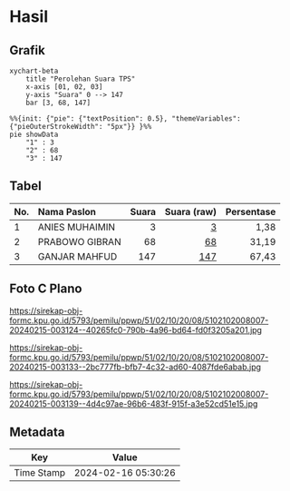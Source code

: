 # Hasil

## Grafik

```mermaid
xychart-beta
    title "Perolehan Suara TPS"
    x-axis [01, 02, 03]
    y-axis "Suara" 0 --> 147
    bar [3, 68, 147]
```

```mermaid
%%{init: {"pie": {"textPosition": 0.5}, "themeVariables": {"pieOuterStrokeWidth": "5px"}} }%%
pie showData
    "1" : 3
    "2" : 68
    "3" : 147
```

## Tabel

| No. | Nama Paslon    | Suara | Suara (raw) | Persentase |
|:--- |:-------------- | -----:| -----------:| ----------:|
| 1   | ANIES MUHAIMIN | 3     | [3][p-1]    | 1,38       |
| 2   | PRABOWO GIBRAN | 68    | [68][p-2]   | 31,19      |
| 3   | GANJAR MAHFUD  | 147   | [147][p-3]  | 67,43      |


[p-1]: https://github.com/gigit-pemilu/pemilu-2024-51-bali/blob/main/pilpres/hitung-suara/sub/51-bali/sub/02-tabanan/sub/10-pupuan/sub/2008-bantiran/sub/007-tps/sub/paslon-1.txt
[p-2]: https://github.com/gigit-pemilu/pemilu-2024-51-bali/blob/main/pilpres/hitung-suara/sub/51-bali/sub/02-tabanan/sub/10-pupuan/sub/2008-bantiran/sub/007-tps/sub/paslon-2.txt
[p-3]: https://github.com/gigit-pemilu/pemilu-2024-51-bali/blob/main/pilpres/hitung-suara/sub/51-bali/sub/02-tabanan/sub/10-pupuan/sub/2008-bantiran/sub/007-tps/sub/paslon-3.txt

## Foto C Plano

https://sirekap-obj-formc.kpu.go.id/5793/pemilu/ppwp/51/02/10/20/08/5102102008007-20240215-003124--40265fc0-790b-4a96-bd64-fd0f3205a201.jpg

https://sirekap-obj-formc.kpu.go.id/5793/pemilu/ppwp/51/02/10/20/08/5102102008007-20240215-003133--2bc777fb-bfb7-4c32-ad60-4087fde6abab.jpg

https://sirekap-obj-formc.kpu.go.id/5793/pemilu/ppwp/51/02/10/20/08/5102102008007-20240215-003139--4d4c97ae-96b6-483f-915f-a3e52cd51e15.jpg


## Metadata

| Key        | Value               |
| ---------- | ------------------- |
| Time Stamp | 2024-02-16 05:30:26 |



